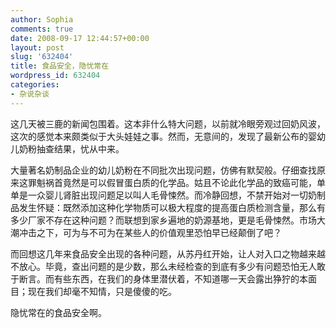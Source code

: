 ```yaml
---
author: Sophia
comments: true
date: 2008-09-17 12:44:57+00:00
layout: post
slug: '632404'
title: 食品安全，隐忧常在
wordpress_id: 632404
categories:
- 杂说杂谈
---
```


这几天被三鹿的新闻包围着。这本非什么特大问题，以前就冷眼旁观过回奶风波，这次的感觉本来颇类似于大头娃娃之事。然而，无意间的，发现了最新公布的婴幼儿奶粉抽查结果，忧从中来。

大量著名奶制品企业的幼儿奶粉在不同批次出现问题，仿佛有默契般。仔细查找原来这罪魁祸首竟然是可以假冒蛋白质的化学品。姑且不论此化学品的致癌可能，单单是一众婴儿肾脏出现问题足以叫人毛骨悚然。而冷静回想，不禁开始对一切奶制品发生怀疑：既然添加这种化学物质可以极大程度的提高蛋白质检测含量，那么有多少厂家不存在这种问题？而联想到家乡遍地的奶源基地，更是毛骨悚然。市场大潮冲击之下，可为与不可为在某些人的价值观里恐怕早已经颠倒了吧？

而回想这几年来食品安全出现的各种问题，从苏丹红开始，让人对入口之物越来越不放心。毕竟，查出问题的是少数，那么未经检查的到底有多少有问题恐怕无人敢于断言。而有些东西，在我们的身体里潜伏着，不知道哪一天会露出狰狞的本面目；现在我们却毫不知情，只是傻傻的吃。

隐忧常在的食品安全啊。 

